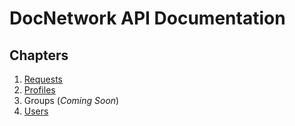 # DocNetwork API Documentation

## Chapters

1. [Requests](/chapters/01-requests.md)
2. [Profiles](/chapters/02-profiles.md)
3. Groups (*Coming Soon*)
4. [Users](/chapters/04-users.md)
